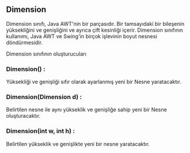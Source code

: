 ## Dimension
Dimension sınıfı, Java AWT'nin bir parçasıdır. Bir tamsayıdaki bir bileşenin yüksekliğini ve genişliğini ve ayrıca çift kesinliği içerir. Dimension sınıfının kullanımı, Java AWT ve Swing'in birçok işlevinin boyut nesnesi döndürmesidir.


Dimension sınıfının oluşturucuları

### Dimension() : 
Yüksekliği ve genişliği sıfır olarak ayarlanmış yeni bir Nesne yaratacaktır.
### Dimension(Dimension d) : 
Belirtilen nesne ile aynı yükseklik ve genişliğe sahip yeni bir Nesne oluşturacaktır.
### Dimension(int w, int h) : 
Belirtilen yükseklik ve genişlikte yeni bir nesne yaratacaktır.